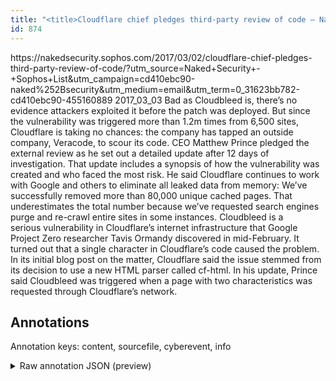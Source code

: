 ```yaml
---
title: "<title>Cloudflare chief pledges third-party review of code – Naked Security</title>"
id: 874
---
```


<title>Cloudflare chief pledges third-party review of code – Naked Security</title>
<source> https://nakedsecurity.sophos.com/2017/03/02/cloudflare-chief-pledges-third-party-review-of-code/?utm_source=Naked+Security+-+Sophos+List&utm_campaign=cd410ebc90-naked%252Bsecurity&utm_medium=email&utm_term=0_31623bb782-cd410ebc90-455160889 </source>
<date> 2017_03_03 </date>
<text>
Bad as Cloudbleed is, there’s no evidence attackers exploited it before the patch was deployed.
But since the vulnerability was triggered more than 1.2m times from 6,500 sites, Cloudflare is taking no chances: the company has tapped an outside company, Veracode, to scour its code.
CEO Matthew Prince pledged the external review as he set out a detailed update after 12 days of investigation.
That update includes a synopsis of how the vulnerability was created and who faced the most risk.
He said Cloudflare continues to work with Google and others to eliminate all leaked data from memory:
We’ve successfully removed more than 80,000 unique cached pages.
That underestimates the total number because we’ve requested search engines purge and re-crawl entire sites in some instances.
Cloudbleed is a serious vulnerability in Cloudflare’s internet infrastructure that Google Project Zero researcher Tavis Ormandy discovered in mid-February.
It turned out that a single character in Cloudflare’s code caused the problem.
In its initial blog post on the matter, Cloudflare said the issue stemmed from its decision to use a new HTML parser called cf-html.
In his update, Prince said Cloudbleed was triggered when a page with two characteristics was requested through Cloudflare’s network.
</text>



## Annotations

Annotation keys: content, sourcefile, cyberevent, info

<details>
<summary>Raw annotation JSON (preview)</summary>

```json
{
  "content": "Bad\u00a0as\u00a0Cloudbleed is, there\u2019s no evidence attackers exploited it before the patch was deployed. But since the vulnerability was triggered more than 1.2m times from 6,500 sites, Cloudflare is taking no\u00a0chances: the company has tapped an outside company,\u00a0Veracode, to scour its code. CEO Matthew Prince pledged the external review as he set out a detailed update after 12 days of investigation. That update includes a synopsis of how the vulnerability was created and who faced the most risk. He said Cloudflare continues to work with Google and others to eliminate all\u00a0leaked data from memory: We\u2019ve successfully removed more than 80,000 unique cached pages. That underestimates the total number because we\u2019ve requested search engines purge and re-crawl entire sites in some instances. Cloudbleed is a serious\u00a0vulnerability in Cloudflare\u2019s internet infrastructure that\u00a0Google Project Zero researcher Tavis Ormandy discovered in mid-February. It turned out that\u00a0a single character in Cloudflare\u2019s code caused\u00a0the problem. In its initial blog post on the matter, Cloudflare said\u00a0the issue stemmed from its\u00a0decision to use a new HTML parser called cf-html. In his update, Prince said Cloudbleed was triggered when a page with two characteristics was requested through Cloudflare\u2019s network",
  "sourcefile": "874.txt",
  "cyberevent": {
    "hopper": [
      {
        "index": 0,
        "relation": "Same",
        "events": [
          {
            "index": "E2",
            "type": "Vulnerability-related",
            "realis": "Other",
            "nugget": {
              "startOffset": 52,
              "index": "T10",
              "endOffset": 61,
              "text": "exploited"
            },
            "argument": [
              {
                "index": "T11",
                "text": "attackers",
                "endOffset": 51,
                "role": {
                  "type": "Discoverer"
                },
                "startOffset": 42,
                "type": "Person"
              },
              {
                "index": "T12",
                "text": "Cloudbleed",
                "endOffset": 17,
                "role": {
                  "type": "Vulnerability"
                },
                "startOffset": 7,
                "type": "Vulnerability"
              }
            ],
            "subtype": "DiscoverVulnerability"
          },
          {
            "index": "E3",
            "type": "Vulnerability-related",
            "realis": "Actual",
            "nugget": {
              "startOffset": 913,
              "index": "T6",
              "endOffset": 923,
              "text": "discovered"
            },
            "argument": [
              {
                "index": "T3",
                "text": "Cloudbleed",
                "endOffset": 795,
                "role": {
                  "type": "Vulnerability"
                },
                "startOffset": 785,
                "type": "Vulnerability"
              },
              {
                "index": "T4",
                "text": "a serious\u00a0vulnerability",
                "endOffset": 822,
                "role": {
                  "type": "Vulnerability"
                },
                "startOffset": 799,
                "type": "Vulnerability"
              },
              {
                "index": "T5",
                "text": "internet infrastructure",
                "endOffset": 862,
                "role": {
                  "type": "Vulnerable_System"
                },
                "startOffset": 839,
                "type": "System"
              },
              {
                "index": "T7",
                "text": "Google Project Zero researcher Tavis Ormandy",
                "endOffset": 912,
                "role": {
                  "type": "Discoverer"
                },
                "startOffset": 868,

```
</details>
